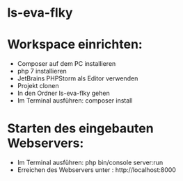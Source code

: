 # ls-eva-flky

# Workspace einrichten:

- Composer auf dem PC installieren
- php 7 installieren
- JetBrains PHPStorm als Editor verwenden
- Projekt clonen
- In den Ordner ls-eva-flky gehen
- Im Terminal ausführen: composer install

# Starten des eingebauten Webservers:

- Im Terminal ausführen: php bin/console server:run
- Erreichen des Webservers unter : http://localhost:8000
